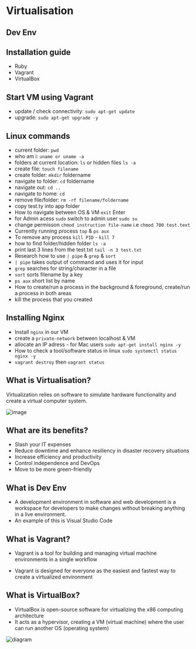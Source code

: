 # Virtualisation

## Dev Env

## Installation guide

- Ruby
- Vagrant
- VirtualBox

## Start VM using Vagrant

- update / check connectivity: `sudo apt-get update`
- upgrade: `sudo apt-get upgrade -y`

## Linux commands

- current folder: `pwd`
- who am i: `uname or uname -a`
- folders at current location: `ls` or hidden files `ls -a`
- create file: `touch filename`
- create folder: `mkdir` foldername
- navigate to folder: `cd` foldername
- navigate out: `cd ..`
- navigate to home: `cd`
- remove file/folder: `rm -rf filename/foldername`
- copy test.ty into app folder
- How to navigate between OS & VM `exit` Enter
- for Admin acess `sudo` switch to admin user `sudo su`
- change permisson `chmod instruction file-name` i.e `chmod 700 test.text`
- Currently running process `top` & `ps aux`
- To remove any process `kill PID` - `kill 7`
- how to find folder/hidden folder `ls -a`
- print last 3 lines from the test.txt `tail -n 3 test.txt`
- Research how to use `| pipe` & `grep` & `sort`
- `| pipe` takes output of command and uses it for input
- `grep` searches for string/character in a file
- `sort` sorts filename by a key
- `ps aux` short list by name
- How to create/run a process in the background & foreground, create/run a process in both areas
- kill the process that you created

## Installing Nginx

- Install `nginx` in our VM
- create a `private-network` between localhost & VM
- allocate an IP adress - for Mac users
  `sudo apt-get install nginx -y`
- How to check a tool/software status in linux
  `sudo systemctl status nginx -y`
- `vagrant destroy` then `vagrant status`

## What is Virtualisation?

Virtualization relies on software to simulate hardware functionality and create a virtual computer system.

![image](https://user-images.githubusercontent.com/106158041/196494769-8e583d3e-45f6-4907-94a5-4e60200f7950.png)


## What are its benefits?

- Slash your IT expenses
- Reduce downtime and enhance resiliency in disaster recovery situations
- Increase efficiency and productivity
- Control independence and DevOps
- Move to be more green-friendly

## What is Dev Env

- A development environment in software and web development is a workspace for developers to make changes without breaking anything in a live environment.
- An example of this is Visual Studio Code

## What is Vagrant?

- Vagrant is a tool for building and managing virtual machine environments in a single workflow

- Vagrant is designed for everyone as the easiest and fastest way to create a virtualized environment

## What is VirtualBox?

- VirtualBox is open-source software for virtualizing the x86 computing architecture
- It acts as a hypervisor, creating a VM (virtual machine) where the user can run another OS (operating system)

![diagram](https://user-images.githubusercontent.com/106158041/196493540-602a6738-f1a3-4765-a448-6134bf9fbb7b.jpg)




